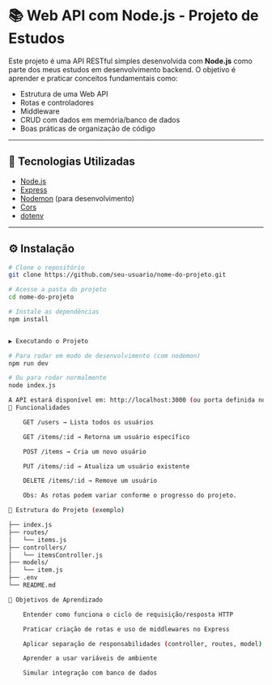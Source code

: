 # 📚 Web API com Node.js - Projeto de Estudos

Este projeto é uma API RESTful simples desenvolvida com **Node.js** como parte dos meus estudos em desenvolvimento backend. O objetivo é aprender e praticar conceitos fundamentais como:

- Estrutura de uma Web API
- Rotas e controladores
- Middleware
- CRUD com dados em memória/banco de dados
- Boas práticas de organização de código

---

## 🚀 Tecnologias Utilizadas

- [Node.js](https://nodejs.org/)
- [Express](https://expressjs.com/)
- [Nodemon](https://github.com/remy/nodemon) (para desenvolvimento)
- [Cors](https://www.npmjs.com/package/cors)
- [dotenv](https://www.npmjs.com/package/dotenv)

---

## ⚙️ Instalação

```bash
# Clone o repositório
git clone https://github.com/seu-usuario/nome-do-projeto.git

# Acesse a pasta do projeto
cd nome-do-projeto

# Instale as dependências
npm install


▶️ Executando o Projeto

# Para rodar em modo de desenvolvimento (com nodemon)
npm run dev

# Ou para rodar normalmente
node index.js

A API estará disponível em: http://localhost:3000 (ou porta definida no .env)
📌 Funcionalidades

    GET /users → Lista todos os usuários

    GET /items/:id → Retorna um usuário específico

    POST /items → Cria um novo usuário

    PUT /items/:id → Atualiza um usuário existente

    DELETE /items/:id → Remove um usuário

    Obs: As rotas podem variar conforme o progresso do projeto.

📁 Estrutura do Projeto (exemplo)

├── index.js
├── routes/
│   └── items.js
├── controllers/
│   └── itemsController.js
├── models/
│   └── item.js
├── .env
└── README.md

📖 Objetivos de Aprendizado

    Entender como funciona o ciclo de requisição/resposta HTTP

    Praticar criação de rotas e uso de middlewares no Express

    Aplicar separação de responsabilidades (controller, routes, model)

    Aprender a usar variáveis de ambiente

    Simular integração com banco de dados


